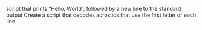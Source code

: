 script that prints “Hello, World”, followed by a new line to the standard output
Create a script that decodes acrostics that use the first letter of each line
